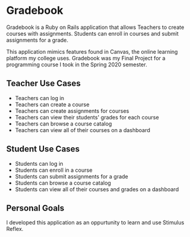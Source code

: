# Gradebook

Gradebook is a Ruby on Rails application that allows Teachers to create courses with assignments. Students can enroll in courses and submit assignments for a grade.

This application mimics features found in Canvas, the online learning platform my college uses. Gradebook was my Final Project for a programming course I took in the Spring 2020 semester.

## Teacher Use Cases
- Teachers can log in
- Teachers can create a course
- Teachers can create assignments for courses
- Teachers can view their students' grades for each course
- Teachers can browse a course catalog
- Teachers can view all of their courses on a dashboard

## Student Use Cases
- Students can log in
- Students can enroll in a course
- Students can submit assignments for a grade
- Students can browse a course catalog
- Students can view all of their courses and grades on a dashboard

## Personal Goals 
I developed this application as an oppurtunity to learn and use Stimulus Reflex. 
